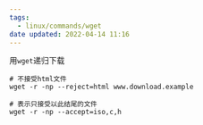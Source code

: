 ```yaml
---
tags:
  - linux/commands/wget
date updated: 2022-04-14 11:16
---
```


用`wget`递归下载

```shell
# 不接受html文件
wget -r -np --reject=html www.download.example

# 表示只接受以此结尾的文件
wget -r -np --accept=iso,c,h
```
